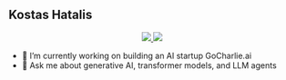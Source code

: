 <p align="center">
  <h2>Kostas Hatalis</h2>
</p>
<p align="center">
  <a href="https://x.com/kostashatalis">
    <img src="https://img.shields.io/badge/X-%23000000.svg?logo=X&logoColor=white" />
  </a>
  <a href="[https://www.site.com](https://www.linkedin.com/in/kostashatalis/)">
    <img src="https://custom-icon-badges.demolab.com/badge/LinkedIn-0A66C2?logo=linkedin-white&logoColor=fff" />
  </a>
</p>

- 🔭 I’m currently working on building an AI startup GoCharlie.ai
- 💬 Ask me about generative AI, transformer models, and LLM agents
<!--
**hatalis/hatalis** is a ✨ _special_ ✨ repository because its `README.md` (this file) appears on your GitHub profile.

Here are some ideas to get you started:

- 🔭 I’m currently working on ...
- 🌱 I’m currently learning ...
- 👯 I’m looking to collaborate on ...
- 🤔 I’m looking for help with ...
- 💬 Ask me about ...
- 📫 How to reach me: ...
- 😄 Pronouns: ...
- ⚡ Fun fact: ...
-->
